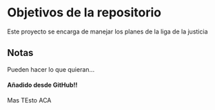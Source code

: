 # Objetivos de la repositorio

Este proyecto se encarga de manejar los planes de la liga de la justicia


## Notas
Pueden hacer lo que quieran...

#### Añadido desde GitHub!!
Mas TEsto ACA
